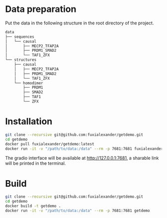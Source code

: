 # Data preparation
Put the data in the following structure in the root directory of the project.
```bash
data
├── sequences
│   └── causal
│       ├── MECP2_TFAP2A
│       ├── PRDM1_SMAD2
│       └── TAF1_ZFX
└── structures
    ├── causal
    │   ├── MECP2_TFAP2A
    │   ├── PRDM1_SMAD2
    │   └── TAF1_ZFX
    └── homodimer
        ├── PRDM1
        ├── SMAD2
        ├── TAF1
        └── ZFX
```

# Installation
```bash
git clone --recursive git@github.com:fuxialexander/getdemo.git
cd getdemo
docker pull fuxialexander/getdemo:latest
docker run -it -v "/path/to/data:/data" --rm -p 7681:7681 fuxialexander/getdemo
```
The gradio interface will be available at http://127.0.0.1:7681, a sharable link will be printed in the terminal.

# Build
```bash
git clone --recursive git@github.com:fuxialexander/getdemo.git
cd getdemo
docker build -t getdemo .
docker run -it -v "/path/to/data:/data" --rm -p 7681:7681 getdemo
```